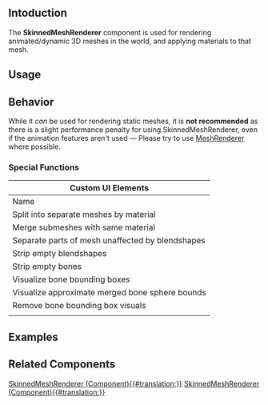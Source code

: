 <languages></languages> <translate>

## Intoduction

The **SkinnedMeshRenderer** component is used for rendering
animated/dynamic 3D meshes in the world, and applying materials to that
mesh.

## Usage

## Behavior

While it *can* be used for rendering static meshes, it is **not
recommended** as there is a slight performance penalty for using
SkinnedMeshRenderer, even if the animation features aren't used — Please
try to use [MeshRenderer](MeshRenderer_(Component) "wikilink") where
possible.

### Special Functions

| Custom UI Elements                               |
|--------------------------------------------------|
| Name                                             |
| Split into separate meshes by material           |
| Merge submeshes with same material               |
| Separate parts of mesh unaffected by blendshapes |
| Strip empty blendshapes                          |
| Strip empty bones                                |
| Visualize bone bounding boxes                    |
| Visualize approximate merged bone sphere bounds  |
| Remove bone bounding box visuals                 |
|                                                  |

## Examples

## Related Components

</translate>

[SkinnedMeshRenderer
(Component){{#translation:}}](Category:Components{{#translation:}} "wikilink")
[SkinnedMeshRenderer
(Component){{#translation:}}](Category:Components:Rendering{{#translation:}} "wikilink")